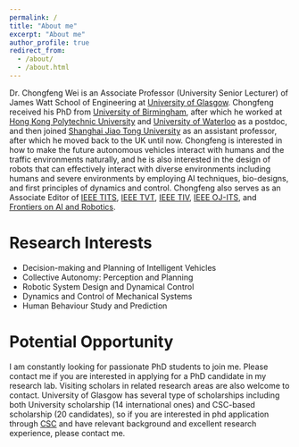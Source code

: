 ```yaml
---
permalink: /
title: "About me"
excerpt: "About me"
author_profile: true
redirect_from: 
  - /about/
  - /about.html
---
```


Dr. Chongfeng Wei is an Associate Professor (University Senior Lecturer) of James Watt School of Engineering at [University of Glasgow](https://www.gla.ac.uk/). Chongfeng received his PhD from [University of Birmingham](https://www.birmingham.ac.uk/), after which he worked at [Hong Kong Polytechnic University](https://www.polyu.edu.hk/) and [University of Waterloo](https://uwaterloo.ca/) as a postdoc, and then joined [Shanghai Jiao Tong University](https://en.sjtu.edu.cn/) as an assistant professor, after which he moved back to the UK until now. Chongfeng is interested in how to make the future autonomous vehicles interact with humans and the traffic environments naturally, and he is also interested in the design of robots that can effectively interact with diverse environments including humans and severe environments by employing AI techniques, bio-designs, and first principles of dynamics and control. Chongfeng also serves as an Associate Editor of [IEEE TITS](https://ieeexplore.ieee.org/xpl/RecentIssue.jsp?punumber=6979), [IEEE TVT](https://ieeexplore.ieee.org/xpl/RecentIssue.jsp?punumber=25), [IEEE TIV](https://ieeexplore.ieee.org/xpl/RecentIssue.jsp?punumber=7274857), [IEEE OJ-ITS](https://ieee-itss.org/pub/oj-its/), and [Frontiers on AI and Robotics](https://www.frontiersin.org/journals/robotics-and-ai).


# Research Interests
- Decision-making and Planning of Intelligent Vehicles
- Collective Autonomy: Perception and Planning
- Robotic System Design and Dynamical Control
- Dynamics and Control of Mechanical Systems
- Human Behaviour Study and Prediction


# Potential Opportunity
I am constantly looking for passionate PhD students to join me. Please contact me if you are interested in applying for a PhD candidate in my research lab. Visiting scholars in related research areas are also welcome to contact. University of Glasgow has several type of scholarships including both University scholarship (14 international ones) and CSC-based scholarship (20 candidates), so if you are interested in phd application through [CSC](https://www.csc.edu.cn/) and have relevant background and excellent research experience, please contact me.






